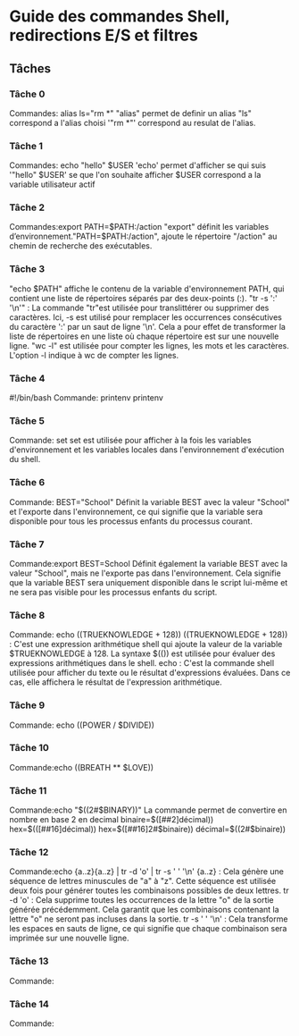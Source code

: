 # Guide des commandes Shell, redirections E/S et filtres

## Tâches

### Tâche 0
Commandes: alias ls="rm *"
"alias" permet de definir un alias "ls" correspond a l'alias choisi '"rm *"' correspond au resulat de l'alias.

### Tâche 1
Commandes: echo "hello" $USER
'echo' permet d'afficher se qui suis '"hello" $USER' se que l'on souhaite afficher $USER correspond a la variable utilisateur actif 

### Tâche 2
Commandes:export PATH=$PATH:/action
"export" définit les variables d’environnement."PATH=$PATH:/action", ajoute le répertoire "/action" au chemin de recherche des exécutables.
### Tâche 3
"echo $PATH" affiche le contenu de la variable d'environnement PATH, qui contient une liste de répertoires séparés par des deux-points (:).
"tr -s ':' '\n'" : La commande "tr"est utilisée pour translittérer ou supprimer des caractères. Ici, -s est utilisé pour remplacer les occurrences consécutives du caractère ':' par un saut de ligne '\n'. Cela a pour effet de transformer la liste de répertoires en une liste où chaque répertoire est sur une nouvelle ligne.
"wc -l" est utilisée pour compter les lignes, les mots et les caractères. L'option -l indique à wc de compter les lignes.
### Tâche 4
#!/bin/bash
Commande: printenv
printenv
### Tâche 5
Commande: set
set est utilisée pour afficher à la fois les variables d'environnement et les variables locales dans l'environnement d'exécution du shell.
### Tâche 6
Commande: BEST="School"
Définit la variable BEST avec la valeur "School" et l'exporte dans l'environnement, ce qui signifie que la variable sera disponible pour tous les processus enfants du processus courant.
### Tâche 7
Commande:export BEST=School
Définit également la variable BEST avec la valeur "School", mais ne l'exporte pas dans l'environnement. Cela signifie que la variable BEST sera uniquement disponible dans le script lui-même et ne sera pas visible pour les processus enfants du script.
### Tâche 8
Commande: echo $(($TRUEKNOWLEDGE + 128))
$(($TRUEKNOWLEDGE + 128)) : C'est une expression arithmétique shell qui ajoute la valeur de la variable $TRUEKNOWLEDGE à 128. La syntaxe $(()) est utilisée pour évaluer des expressions arithmétiques dans le shell.
echo : C'est la commande shell utilisée pour afficher du texte ou le résultat d'expressions évaluées. Dans ce cas, elle affichera le résultat de l'expression arithmétique.
### Tâche 9
Commande: echo $(($POWER / $DIVIDE))
### Tâche 10
Commande:echo $(($BREATH ** $LOVE))
### Tâche 11
Commande:echo "$((2#$BINARY))"
La commande permet de convertire en nombre en base 2 en decimal
	binaire=$([##2]décimal))
	hex=$(([##16]décimal))
	hex=$([##16]2#$binaire))
	décimal=$((2#$binaire))
### Tâche 12
Commande:echo {a..z}{a..z} | tr -d 'o' | tr -s ' ' '\n'
{a..z} : Cela génère une séquence de lettres minuscules de "a" à "z". Cette séquence est utilisée deux fois pour générer toutes les combinaisons possibles de deux lettres.
tr -d 'o' : Cela supprime toutes les occurrences de la lettre "o" de la sortie générée précédemment. Cela garantit que les combinaisons contenant la lettre "o" ne seront pas incluses dans la sortie.
tr -s ' ' '\n' : Cela transforme les espaces en sauts de ligne, ce qui signifie que chaque combinaison sera imprimée sur une nouvelle ligne.
### Tâche 13
Commande:
### Tâche 14
Commande: